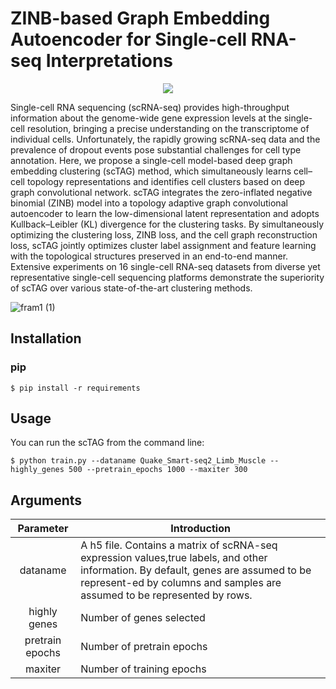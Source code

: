 # ZINB-based Graph Embedding Autoencoder for Single-cell RNA-seq Interpretations

<p align="center">   
    <a href="https://aaai.org/Conferences/AAAI-22/" alt="Conference">
        <img src="https://img.shields.io/badge/AAAI'22-brightgreen" /></a>
<p/>

Single-cell RNA sequencing (scRNA-seq) provides high-throughput information about the genome-wide gene expression levels at the single-cell resolution, bringing a precise understanding on the transcriptome of individual cells. Unfortunately, the rapidly growing scRNA-seq data and the prevalence of dropout events pose substantial challenges for cell type annotation. Here, we propose a single-cell model-based deep graph embedding clustering (scTAG) method, which simultaneously learns cell–cell topology representations and identifies cell clusters based on deep graph convolutional network. scTAG integrates the zero-inflated negative binomial (ZINB) model into a topology adaptive graph convolutional autoencoder to learn the low-dimensional latent representation and adopts Kullback–Leibler (KL) divergence for the clustering tasks. By simultaneously optimizing the clustering loss, ZINB loss, and the cell graph reconstruction loss, scTAG jointly optimizes cluster label assignment and feature learning with the topological structures preserved in an end-to-end manner. Extensive experiments on 16 single-cell RNA-seq datasets from diverse yet representative single-cell sequencing platforms demonstrate the superiority of scTAG over various state-of-the-art clustering methods.

![fram1 (1)](https://user-images.githubusercontent.com/65069252/144599080-b4762b2e-955a-4411-bd98-a2bff0ad0f82.png)

## Installation

### pip

```
$ pip install -r requirements
```

## Usage

You can run the scTAG from the command line:

```
$ python train.py --dataname Quake_Smart-seq2_Limb_Muscle --highly_genes 500 --pretrain_epochs 1000 --maxiter 300
```

## Arguments

|    Parameter    | Introduction                                                 |
| :-------------: | ------------------------------------------------------------ |
|    dataname     | A h5 file. Contains a matrix of scRNA-seq expression values,true labels, and other information. By default, genes are assumed to be represent-ed by columns and samples are assumed to be represented by rows. |
|  highly genes   | Number of genes selected                                     |
| pretrain epochs | Number of pretrain epochs                                    |
|     maxiter     | Number of training epochs                                    |

